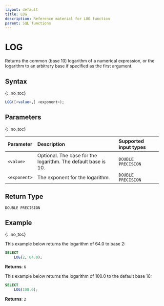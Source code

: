 ```yaml
---
layout: default
title: LOG
description: Reference material for LOG function
parent: SQL functions
---
```


# LOG

Returns the common (base 10) logarithm of a numerical expression, or the logarithm to an arbitrary base if specified as the first argument.

## Syntax
{: .no_toc}

```sql
LOG([<value>,] <exponent>);
```
## Parameters 
{: .no_toc}

| Parameter   | Description                                                                                                         | Supported input types |
| :----------- | :------------------------------------------------------------------------------------------------------------------- |:--------------------|
| `<value>`    | Optional. The base for the logarithm. The default base is 10.                                                       |  `DOUBLE PRECISION`
| `<exponent>` | The exponent for the logarithm. | `DOUBLE PRECISION` |

## Return Type
`DOUBLE PRECISION`

## Example
{: .no_toc}

This example below returns the logarithm of 64.0 to base 2:

```sql
SELECT
    LOG(2, 64.0);
```

**Returns**: `6`

This example below returns the logarithm of 100.0 to the default base 10:

```sql
SELECT
    LOG(100.0);
```

**Returns**: `2`
